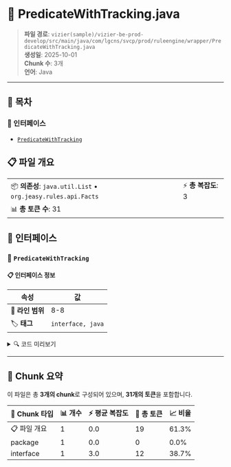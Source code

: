 # 📄 PredicateWithTracking.java

> **파일 경로**: `vizier(sample)/vizier-be-prod-develop/src/main/java/com/lgcns/svcp/prod/ruleengine/wrapper/PredicateWithTracking.java`  
> **생성일**: 2025-10-01  
> **Chunk 수**: 3개  
> **언어**: Java
---

## 📑 목차

### 🔌 인터페이스
- [`PredicateWithTracking`](#interface-predicatewithtracking)


## 📋 파일 개요

| | |
|--|--|
| 📦 **의존성**: `java.util.List` • `org.jeasy.rules.api.Facts` | ⚡ **총 복잡도**: 3 |
| 📊 **총 토큰 수**: 31 |  |




## 🔌 인터페이스

### <a id="interface-predicatewithtracking"></a>🔌 `PredicateWithTracking`


#### 📋 인터페이스 정보

| 속성 | 값 |
|------|----|
| 📍 **라인 범위** | 8-8 |
| 🏷️ **태그** | `interface, java` |
<details>
<summary>🔍 코드 미리보기</summary>

```java
public interface PredicateWithTracking {
	boolean test(Facts facts, List<String> failedConditions, List<String> passedConditions);
}...
```

**Chunk 정보**
- 🆔 **ID**: `a5c86e02e78c`
- 📊 **토큰**: 12

</details>

---




## 🧩 Chunk 요약

이 파일은 총 **3개의 chunk**로 구성되어 있으며, **31개의 토큰**을 포함합니다.

| 🧩 Chunk 타입 | 📊 개수 | ⚡ 평균 복잡도 | 📝 총 토큰 | 📈 비율 |
|---------------|--------|-------------|----------|--------|
| 📋 파일 개요 | 1 | 0.0 | 19 | 61.3% |
| package | 1 | 0.0 | 0 | 0.0% |
| interface | 1 | 3.0 | 12 | 38.7% |

